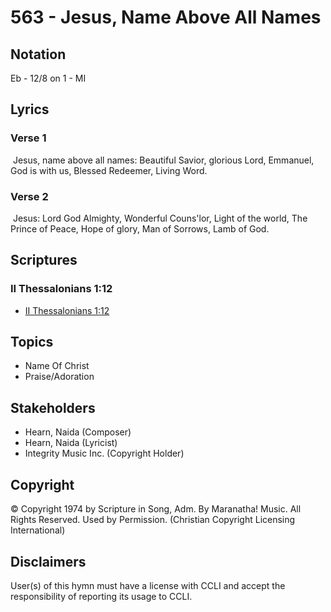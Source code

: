 # 563 - Jesus, Name Above All Names

## Notation

Eb - 12/8 on 1 - MI

## Lyrics

### Verse 1

 Jesus, name above all names: Beautiful Savior, glorious Lord, Emmanuel, God is with us, Blessed Redeemer, Living Word.

### Verse 2

  Jesus: Lord God Almighty, Wonderful Couns'lor, Light of the world, The Prince of Peace, Hope of glory, Man of Sorrows, Lamb of God. 


## Scriptures

### II Thessalonians 1:12

- [II Thessalonians 1:12](https://www.biblegateway.com/passage/?search=II%20Thessalonians%201%3A12)


## Topics

- Name Of Christ
- Praise/Adoration

## Stakeholders

- Hearn, Naida (Composer)
- Hearn, Naida (Lyricist)
- Integrity Music Inc. (Copyright Holder)

## Copyright

© Copyright 1974 by Scripture in Song, Adm. By Maranatha! Music. All Rights Reserved. Used by Permission.
(Christian Copyright Licensing International)

## Disclaimers

User(s) of this hymn must have a license with CCLI and accept the responsibility of reporting its usage to CCLI.

